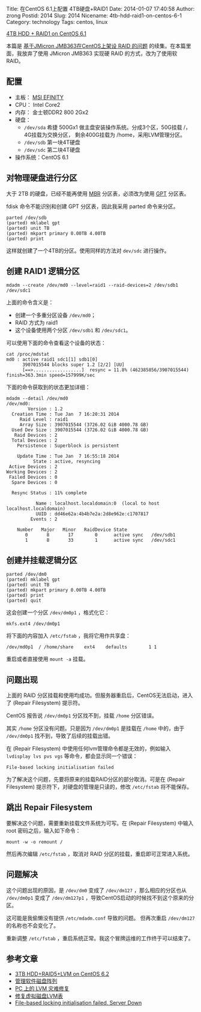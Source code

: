 Title: 在CentOS 6.1上配置 4TB硬盘+RAID1
Date: 2014-01-07 17:40:58
Author: zrong
Postid: 2014
Slug: 2014
Nicename: 4tb-hdd-raid1-on-centos-6-1
Category: technology
Tags: centos, linux

[4TB HDD + RAID1 on CentOS 6.1](http://zengrong.net/post/2014.htm)

本篇是 [基于JMicron JMB363在CentOS上架设 RAID 的问题][1] 的续集。在本篇里面，我放弃了使用 JMicron JMB363 实现硬 RAID 的方式，改为了使用软 RAID。
<!--more-->

## 配置

* 主板： [MSI EFINITY][1]
* CPU： Intel Core2
* 内存： 金士顿DDR2 800 2Gx2
* 硬盘： 
	* `/dev/sda` 希捷 500Gx1 做主盘安装操作系统。分成3个区，50G挂载 /， 4G挂载为交换分区， 剩余400G挂载为 /home，采用LVM管理分区。
	* `/dev/sdb` 第一块4T硬盘
	* `/dev/sdc` 第二块4T硬盘
* 操作系统：CentOS 6.1

## 对物理硬盘进行分区

大于 2TB 的硬盘，已经不能再使用 [MBR][2] 分区表，必须改为使用 [GPT][3] 分区表。

fdisk 命令不能识别和创建 GPT 分区表，因此我采用 parted 命令来分区。

	parted /dev/sdb
	(parted) mklabel gpt
	(parted) unit TB
	(parted) mkpart primary 0.00TB 4.00TB
	(parted) print

这样就创建了一个4TB的分区。使用同样的方法对 `dev/sdc` 进行操作。

## 创建 RAID1 逻辑分区

	mdadm --create /dev/md0 --level=raid1 --raid-devices=2 /dev/sdb1 /dev/sdc1

上面的命令含义是：

* 创建一个多重分区设备 `/dev/md0`；
* RAID 方式为 raid1
* 这个设备使用两个分区 `/dev/sdb1` 和  `/dev/sdc1`。

可以使用下面的命令查看这个设备的状态：

	cat /proc/mdstat
	md0 : active raid1 sdc1[1] sdb1[0]
		  3907015544 blocks super 1.2 [2/2] [UU]
		  [==>..................]  resync = 11.8% (462385856/3907015544) finish=363.3min speed=157999K/sec

下面的命令获取到的状态更加详细：

	mdadm --detail /dev/md0
	/dev/md0:
			Version : 1.2
	  Creation Time : Tue Jan  7 16:20:31 2014
		 Raid Level : raid1
		 Array Size : 3907015544 (3726.02 GiB 4000.78 GB)
	  Used Dev Size : 3907015544 (3726.02 GiB 4000.78 GB)
	   Raid Devices : 2
	  Total Devices : 2
		Persistence : Superblock is persistent

		Update Time : Tue Jan  7 16:55:18 2014
			  State : active, resyncing
	 Active Devices : 2
	Working Devices : 2
	 Failed Devices : 0
	  Spare Devices : 0

	  Resync Status : 11% complete

			   Name : localhost.localdomain:0  (local to host localhost.localdomain)
			   UUID : dd46e62a:4b4b7e2a:2d8e962e:c1707817
			 Events : 2

		Number   Major   Minor   RaidDevice State
		   0       8       17        0      active sync   /dev/sdb1
		   1       8       33        1      active sync   /dev/sdc1

## 创建并挂载逻辑分区

	parted /dev/dm0
	(parted) mklabel gpt
	(parted) unit TB
	(parted) mkpart primary 0.00TB 4.00TB
	(parted) print
	(parted) quit

这会创建一个分区 `/dev/dm0p1` ，格式化它：

	mkfs.ext4 /dev/dm0p1

将下面的内容加入 `/etc/fstab` ，我将它用作共享盘：

	/dev/md0p1	/ /home/share    ext4    defaults        1 1

重启或者直接使用 `mount -a` 挂载。

## 问题出现

上面的 RAID 分区挂载和使用均成功。但服务器重启后，CentOS无法启动，进入了 (Repair Filesystem) 提示符。

CentOS 报告说 `/dev/dm0p1` 分区找不到，挂载 `/home` 分区错误。

其实 `/home` 分区没有问题。只是因为 `/dev/dm0p1` 是挂载在 `/home` 中的，由于 `/dev/dm0p1` 找不到，导致了后续的挂载出错。

在 (Repair Filesystem) 中使用任何lvm管理命令都是无效的，例如输入 `lvdisplay lvs pvs vgs` 等命令，都会显示同一个错误：

	File-based locking initialisation failed

为了解决这个问题，先要将原来的挂载RAID分区的部分取消。可是在 (Repair Filesystem) 提示符下，对硬盘的管理是只读的，修改 `/etc/fstab` 将不能保存。

## 跳出 Repair Filesystem

要解决这个问题，需要重新挂载文件系统为可写。在 (Repair Filesystem) 中输入 root 密码之后，输入如下命令：

	mount -w -o remount /

然后再次编辑 `/etc/fstab` ，取消对 RAID 分区的挂载，重启即可正常进入系统。

## 问题解决

这个问题出现的原因，是 `/dev/dm0` 变成了 `/dev/dm127` ，那么相应的分区也从 `/dev/dm0p1` 变成了 `/dev/dm127p1` ，导致CentOS启动的时候找不到这个原来的分区。

这可能是我偷懒没有提供 `/etc/mdadm.conf` 导致的问题。 但再次重启 `/dev/dm127` 的名称也不会变化了。

重新调整 `/etc/fstab` ，重启系统正常。我这个冒牌运维的工作终于可以结束了。

## 参考文章

* [3TB HDD+RAID5+LVM on CentOS 6.2][4]
* [管理软件磁盘阵列][5]
* [PC 上的 LVM 灾难修复][6]
* [修复虚拟磁盘LVM表][7]
* [File-based locking initialisation failed. Server Down][8]

[1]: http://zengrong.net/post/2009.htm
[2]: http://en.wikipedia.org/wiki/GUID_Partition_Table
[3]: http://en.wikipedia.org/wiki/Master_boot_record
[4]: http://richard.blog.kraya.co.uk/2012/04/27/3tb-hdd-raid5-centos-6-2/
[5]: http://book.51cto.com/art/200902/110760.htm
[6]: http://www.ibm.com/developerworks/cn/linux/l-cn-pclvm-rstr/
[7]: http://nxlhero.blog.51cto.com/962631/780849
[8]: https://www.centos.org/forums/viewtopic.php?t=18333
